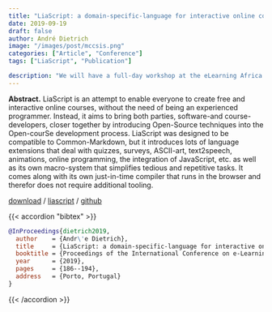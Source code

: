 ```yaml
---
title: "LiaScript: a domain-specific-language for interactive online courses"
date: 2019-09-19
draft: false
author: André Dietrich
image: "/images/post/mccsis.png"
categories: ["Article", "Conference"]
tags: ["LiaScript", "Publication"]

description: "We will have a full-day workshop at the eLearning Africa conference in Dakar on creating free and open interactive courses with LiaScript Markdown. No platform no, no login, just OER and publish immediately (works offline too)."
---
```


__Abstract.__ LiaScript is an attempt to enable everyone to create free and interactive online courses, without the need of being an experienced programmer. Instead, it aims to bring both parties, software-and course-developers, closer together by introducing Open-Source techniques into the Open-courSe development process. LiaScript was designed to be compatible to Common-Markdown, but it introduces lots of language extensions that deal with quizzes, surveys, ASCII-art, text2speech, animations, online programming, the integration of JavaScript, etc. as well as its own macro-system that simplifies tedious and repetitive tasks. It comes along with its own just-in-time compiler that runs in the browser and therefor does not require additional tooling.

[download](https://files.eric.ed.gov/fulltext/ED621589.pdf) / [liascript](https://liascript.github.io/course/?https://raw.githubusercontent.com/andre-dietrich/e-Learning-2019/master/README.md) / [github](https://github.com/LiaScript/LiaScript)


{{< accordion "bibtex" >}}

``` bibtex
@InProceedings{dietrich2019,
  author    = {Andr\'e Dietrich},
  title     = {LiaScript: a domain-specific-language for interactive online courses},
  booktitle = {Proceedings of the International Conference on e-Learning 2019},
  year      = {2019},
  pages     = {186--194},
  address   = {Porto, Portugal}
}
```

{{< /accordion >}}

